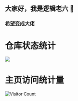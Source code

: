 ## 大家好，我是逻辑老六 👋

### 希望变成大佬

# 仓库状态统计
![](https://github-readme-stats.vercel.app/api?username=LogicTiger&show_icons=true&theme=transparent)

# 主页访问统计量
![Visitor Count](https://profile-counter.glitch.me/LogicTiger.com/count.svg)
